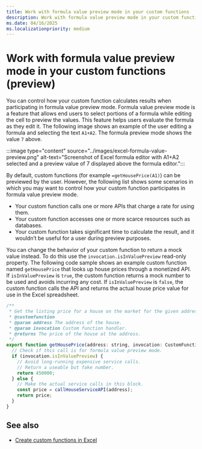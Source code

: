 ```yaml
---
title: Work with formula value preview mode in your custom functions
description: Work with formula value preview mode in your custom functions
ms.date: 04/16/2025
ms.localizationpriority: medium
---
```


# Work with formula value preview mode in your custom functions (preview)

You can control how your custom function calculates results when participating in formula value preview mode. Formula value preview mode is a feature that allows end users to select portions of a formula while editing the cell to preview the values. This feature helps users evaluate the formula as they edit it. The following image shows an example of the user editing a formula and selecting the text `A1+A2`. The formula preview mode shows the value `7` above.

:::image type="content" source="../images/excel-formula-value-preview.png" alt-text="Screenshot of Excel formula editor with A1+A2 selected and a preview value of 7 displayed above the formula editor.":::

By default, custom functions (for example `=getHousePrice(A1)`) can be previewed by the user. However, the following list shows some scenarios in which you may want to control how your custom function participates in formula value preview mode.

- Your custom function calls one or more APIs that charge a rate for using them.
- Your custom function accesses one or more scarce resources such as databases.
- Your custom function takes significant time to calculate the result, and it wouldn’t be useful for a user during preview purposes.

You can change the behavior of your custom function to return a mock value instead. To do this use the `invocation.isInValuePreview` read-only property. The following code sample shows an example custom function named `getHousePrice` that looks up house prices through a monetized API. If `isInValuePreview` is `true`, the custom function returns a mock number to be used and avoids incurring any cost. If `isInValuePreview` is `false`, the custom function calls the API and returns the actual house price value for use in the Excel spreadsheet.

```javascript
/**
 * Get the listing price for a house on the market for the given address.
 * @customfunction
 * @param address The address of the house.
 * @param invocation Custom function handler.
 * @returns The price of the house at the address.
 */
export function getHousePrice(address: string, invocation: CustomFunctions.Invocation): number {
  // Check if this call is for formula value preview mode.
  if (invocation.isInValuePreview) { 
    // Avoid long-running expensive service calls. 
    // Return a useable but fake number.
    return 450000; 
  } else { 
    // Make the actual service calls in this block. 
    const price = callHouseServiceAPI(address);
    return price; 
  } 
}
```

## See also

- [Create custom functions in Excel](/excel/custom-functions-overview.md)
